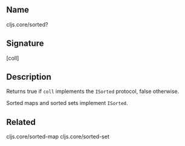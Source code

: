## Name
cljs.core/sorted?

## Signature
[coll]

## Description

Returns true if `coll` implements the `ISorted` protocol, false otherwise.

Sorted maps and sorted sets implement `ISorted`.

## Related
cljs.core/sorted-map
cljs.core/sorted-set
